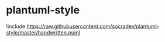 # plantuml-style

!include https://raw.githubusercontent.com/socradev/plantuml-style/master/handwritten.puml
